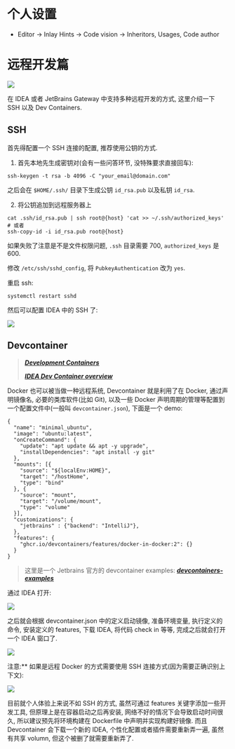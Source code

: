 # 个人设置

* Editor -> Inlay Hints -> Code vision -> Inheritors, Usages, Code author

# 远程开发篇

![](https://image.cdn.yangbingdong.com/image/how-to-use-idea/9dac82d2775e449bcc3c2850a42ab5c4-4ae1d0.png)

在 IDEA 或者 JetBrains Gateway 中支持多种远程开发的方式, 这里介绍一下 SSH 以及 Dev Containers.

## SSH

首先得配置一个 SSH 连接的配置, 推荐使用公钥的方式.

1) 首先本地先生成密钥对(会有一些问答环节, 没特殊要求直接回车):

```
ssh-keygen -t rsa -b 4096 -C "your_email@domain.com"
```

之后会在  `$HOME/.ssh/` 目录下生成公钥 `id_rsa.pub` 以及私钥 `id_rsa`.

2) 将公钥追加到远程服务器上

```
cat .ssh/id_rsa.pub | ssh root@{host} 'cat >> ~/.ssh/authorized_keys'
# 或者
ssh-copy-id -i id_rsa.pub root@{host}
```

如果失败了注意是不是文件权限问题,  `.ssh` 目录需要 700, `authorized_keys` 是 600.

修改  `/etc/ssh/sshd_config`, 将  `PubkeyAuthentication` 改为 `yes`. 

重启 ssh:

```
systemctl restart sshd
```

然后可以配置 IDEA 中的 SSH 了:

![](https://image.cdn.yangbingdong.com/image/how-to-use-idea/44a45199b91746ee195abad92943b969-aafc74.png)

## Devcontainer

> ***[Development Containers](https://containers.dev/)***
>
> ***[IDEA Dev Container overview](https://www.jetbrains.com/help/idea/connect-to-devcontainer.html)***

Docker 也可以被当做一种远程系统, Devcontainer 就是利用了在 Docker, 通过声明镜像名, 必要的类库软件(比如 Git), 以及一些 Docker 声明周期的管理等配置到一个配置文件中(一般叫 `devcontainer.json`), 下面是一个 demo:

```
{
  "name": "minimal_ubuntu",
  "image": "ubuntu:latest",
  "onCreateCommand": {
    "update": "apt update && apt -y upgrade",
    "installDependencies": "apt install -y git"
  },
  "mounts": [{
    "source": "${localEnv:HOME}",
    "target": "/hostHome",
    "type": "bind"
  }, {
    "source": "mount",
    "target": "/volume/mount",
    "type": "volume"
  }],
  "customizations": {
    "jetbrains" : {"backend": "IntelliJ"},
  },
  "features": {
    "ghcr.io/devcontainers/features/docker-in-docker:2": {}
  }
}
```

> 这里是一个 Jetbrains 官方的 devcontainer examples:  ***[devcontainers-examples](https://github.com/JetBrains/devcontainers-examples)*** 

通过 IDEA 打开:

![](https://image.cdn.yangbingdong.com/image/how-to-use-idea/eb85be0627d1262aed4393f91361966e-fd1a01.png)

之后就会根据 devcontainer.json 中的定义启动镜像, 准备环境变量, 执行定义的命令, 安装定义的 features, 下载 IDEA, 将代码 check in 等等, 完成之后就会打开一个 IDEA 窗口了.

![](https://image.cdn.yangbingdong.com/image/how-to-use-idea/a82ff1242095603adcb6fff923d4f42e-58a88d.png)



注意:** 如果是远程 Docker 的方式需要使用 SSH 连接方式(因为需要正确识别上下文):

![](https://image.cdn.yangbingdong.com/image/how-to-use-idea/a5cf419986fac82cdd3e1011d192da60-adc3d5.png)



目前就个人体验上来说不如 SSH 的方式, 虽然可通过 features 关键字添加一些开发工具, 但原理上是在容器启动之后再安装, 网络不好的情况下会导致启动时间很久, 所以建议预先将环境构建在 Dockerfile 中声明并实现构建好镜像. 而且Devcontainer 会下载一个新的 IDEA, 个性化配置或者插件需要重新弄一遍, 虽然有共享 volumn, 但这个被删了就需要重新弄了.